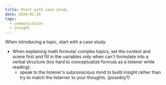 ```yaml
---
title: Start with case study
date: 2024-01-16
tags:
  - communication
  - insight
---
```

When introducing a topic, start with a case study. 
- When explaining math formula/ complex topics, set the context and scene first and fill in the variables only when can't formulate into a verbal structure (too hard to conceptualize formula as a listener while reading).
	- speak to the listener's subconscious mind to build insight rather than try to match the listerner to your thoughts. (possibly?)